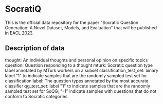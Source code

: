 # SocratiQ
This is the official data repository for the paper "Socratic Question Generation: A Novel Dataset, Models, and Evaluation" that will be published in EACL 2023.

## Description of data
thought: An individual thoughts and personal opinion on specific topics
question: Question responding to a thought
mturk: Socratic question type label annotated by MTurk workers on a subset
classification_test_set: binary label "1" to indicate samples that are the randomly sampled test set for classification
label: The question types annotated by the most accurate classifier
qg_test_set: label "1" to indicate samples that are the randomly sampled test set for SoQG; "-1" indicate samples with questions that do not conform to Socratic categories.




